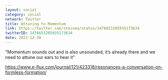 ```yaml
---
layout: social
category: social
network: Twitter
title: Attuning to Momentum
link: https://twitter.com/steinea/status/1476653285935173634
twitterID: 1476653285935173634
date: 2021-12-30
---
```


"Momentum sounds out and is also unsounded, it’s already there and we need to attune our ears to hear it"

<https://www.e-flux.com/journal/121/423318/resonances-a-conversation-on-formless-formation/>

